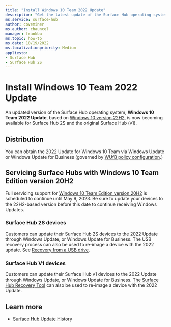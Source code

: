 ```yaml
---
title: "Install Windows 10 Team 2022 Update"
description: "Get the latest update of the Surface Hub operating system, Windows 10 Team Edition version 22H2."
ms.service: surface-hub
author: coveminer
ms.author: chauncel
manager: frankbu
ms.topic: how-to
ms.date: 10/19/2022
ms.localizationpriority: Medium
appliesto:
- Surface Hub
- Surface Hub 2S
---
```

# Install Windows 10 Team 2022 Update

An updated version of the Surface Hub operating system, **Windows 10 Team 2022 Update**, based on [Windows 10 version 22H2](/windows/release-health/release-information), is now becoming available for Surface Hub 2S and the original Surface Hub (v1).

## Distribution

You can obtain the 2022 Update for Windows 10 Team via Windows Update or Windows Update for Business (governed by [WUfB policy configuration](/windows/deployment/update/waas-configure-wufb#configure-when-devices-receive-feature-updates).) 

## Servicing Surface Hubs with Windows 10 Team Edition version 20H2

Full servicing support for [Windows 10 Team Edition version 20H2](/lifecycle/products/windows-10-enterprise-and-education) is scheduled to continue until May 9, 2023. Be sure to update your devices to the 22H2-based version before this date to continue receiving Windows Updates.

### Surface Hub 2S devices

Customers can update their Surface Hub 2S devices to the 2022 Update through Windows Update, or Windows Update for Business. The USB recovery process can also be used to re-image a device with the 2022 update. See [Recovery from a USB drive](surface-hub-recover-reset.md#recovery-from-a-usb-drive).

### Surface Hub V1 devices

Customers can update their Surface Hub v1 devices to the 2022 Update through Windows Update, or Windows Update for Business. [The Surface Hub Recovery Tool](surface-hub-recovery-tool.md) can also be used to re-image a device with the 2022 Update.

## Learn more

- [Surface Hub Update History](surface-hub-update-history.md)

